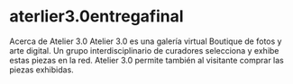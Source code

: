 # aterlier3.0entregafinal
Acerca de Atelier 3.0
Atelier 3.0 es una galería virtual Boutique de fotos y arte digital.
Un grupo interdisciplinario de curadores selecciona y exhibe estas piezas en la red. 
Atelier 3.0 permite también al visitante comprar las piezas exhibidas.
